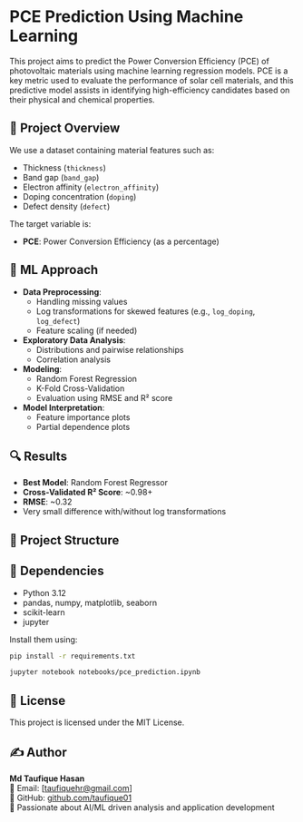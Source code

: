 # PCE Prediction Using Machine Learning

This project aims to predict the Power Conversion Efficiency (PCE) of photovoltaic materials using machine learning regression models. PCE is a key metric used to evaluate the performance of solar cell materials, and this predictive model assists in identifying high-efficiency candidates based on their physical and chemical properties.

## 🚀 Project Overview

We use a dataset containing material features such as:

- Thickness (`thickness`)
- Band gap (`band_gap`)
- Electron affinity (`electron_affinity`)
- Doping concentration (`doping`)
- Defect density (`defect`)

The target variable is:
- **PCE**: Power Conversion Efficiency (as a percentage)

## 🧠 ML Approach

- **Data Preprocessing**: 
  - Handling missing values
  - Log transformations for skewed features (e.g., `log_doping`, `log_defect`)
  - Feature scaling (if needed)
- **Exploratory Data Analysis**:
  - Distributions and pairwise relationships
  - Correlation analysis
- **Modeling**:
  - Random Forest Regression
  - K-Fold Cross-Validation
  - Evaluation using RMSE and R² score
- **Model Interpretation**:
  - Feature importance plots
  - Partial dependence plots

## 🔍 Results

- **Best Model**: Random Forest Regressor
- **Cross-Validated R² Score**: ~0.98+
- **RMSE**: ~0.32
- Very small difference with/without log transformations

## 📁 Project Structure

## 🧪 Dependencies

- Python 3.12
- pandas, numpy, matplotlib, seaborn
- scikit-learn
- jupyter

Install them using:

```bash
pip install -r requirements.txt
```
```bash
jupyter notebook notebooks/pce_prediction.ipynb
```

## 📜 License
This project is licensed under the MIT License.

## ✍️ Author
**Md Taufique Hasan**  
📧 Email: [taufiquehr@gmail.com]  
🔗 GitHub: [github.com/taufique01](https://github.com/taufique01)  
🔬 Passionate about AI/ML driven analysis and application development


